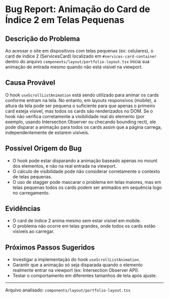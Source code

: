 # Bug Report: Animação do Card de Índice 2 em Telas Pequenas

## Descrição do Problema

Ao acessar o site em dispositivos com telas pequenas (ex: celulares), o card de índice 2 (ServicesCard) localizado em `#services-card-container` dentro do arquivo `components/layout/portfolio-layout.tsx` inicia sua animação de entrada mesmo quando não está visível na viewport.

## Causa Provável

O hook `useScrollListAnimation` está sendo utilizado para animar os cards conforme entram na tela. No entanto, em layouts responsivos (mobile), a altura da tela pode ser pequena o suficiente para que apenas o primeiro card esteja visível, mas todos os cards são renderizados no DOM. Se o hook não verifica corretamente a visibilidade real do elemento (por exemplo, usando Intersection Observer ou checando bounding rect), ele pode disparar a animação para todos os cards assim que a página carrega, independentemente de estarem visíveis.

## Possível Origem do Bug

- O hook pode estar disparando a animação baseado apenas no mount dos elementos, e não na real entrada na viewport.
- O cálculo de visibilidade pode não considerar corretamente o contexto de telas pequenas.
- O uso de stagger pode mascarar o problema em telas maiores, mas em telas pequenas todos os cards podem ser animados em sequência logo no carregamento.

## Evidências

- O card de índice 2 anima mesmo sem estar visível em mobile.
- O problema não ocorre em telas grandes, onde todos os cards estão visíveis ao carregar.

## Próximos Passos Sugeridos

- Investigar a implementação do hook `useScrollListAnimation`.
- Garantir que a animação só seja disparada quando o elemento realmente entrar na viewport (ex: Intersection Observer API).
- Testar o comportamento em diferentes tamanhos de tela após ajuste.

---

Arquivo analisado: `components/layout/portfolio-layout.tsx`
